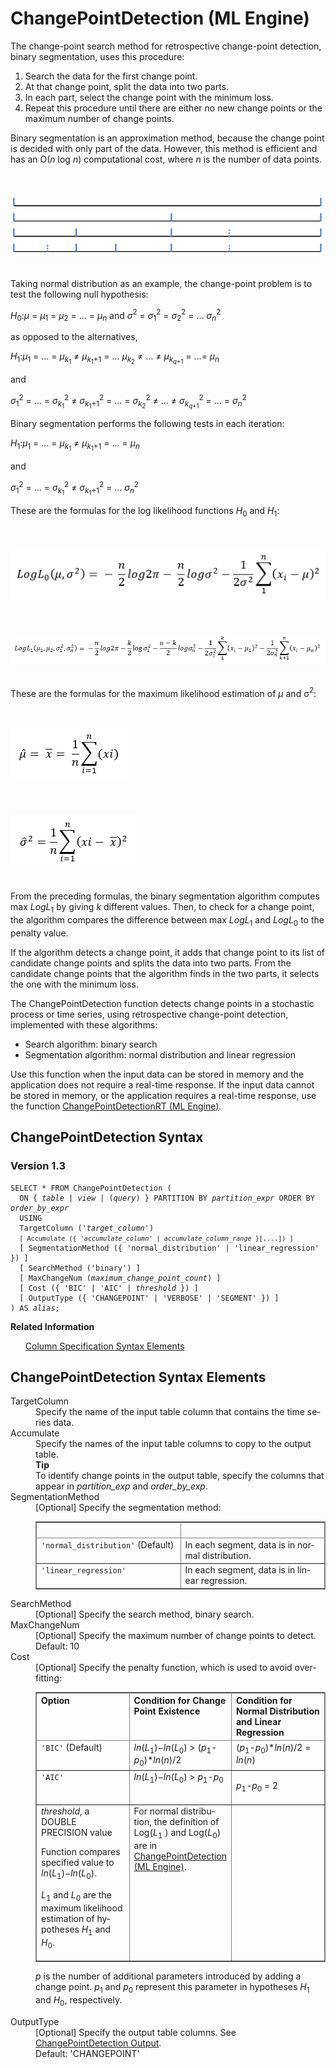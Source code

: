 <html><head></head><body><div class="nested0" aria-labelledby="ariaid-title1" topicindex="1" topicid="jks1506305286697" id="jks1506305286697"><h1 class="title topictitle1" id="ariaid-title1">ChangePointDetection (ML Engine)</h1><div class="body conbody">
<p class="p">The change-point search method for retrospective change-point detection, binary segmentation, uses this procedure:</p>
<ol class="ol" id="jks1506305286697__ol_ung_gsf_5bb">
<li class="li">Search the data for the first change point.</li>
<li class="li">At that change point, split the data into two parts.</li>
<li class="li">In each part, select the change point with the minimum loss.</li>
<li class="li">Repeat this procedure until there are either no new change points or the maximum number of change points.</li></ol>
<p class="p">Binary segmentation is an approximation method, because the change point is decided with only part of the data. However, this method is efficient and has an O(<var class="keyword varname">n</var> log <var class="keyword varname">n</var>) computational cost, where <var class="keyword varname">n</var> is the number of data points.</p><div class="fig fignone" id="jks1506305286697__fig_cvh_kfv_lw"><div class="caption"></div><br clear="none"></br><img class="image" id="jks1506305286697__image_gtp_kfv_lw" src="huz1466005106788.png" alt="Figure showing binary segmentation, used by Machine Learning Engine function ChangepointDetection"></img><br clear="none"></br></div>
<p class="p">Taking normal distribution as an example, the change-point problem is to test the following null hypothesis:</p>
<p class="p"><var class="keyword varname">H</var><span><sub>0</sub></span>:<var class="keyword varname">μ</var> = <var class="keyword varname">μ</var><span><sub>1</sub></span> = <var class="keyword varname">μ</var><span><sub>2</sub></span> = … = <var class="keyword varname">μ</var><span><sub><var class="keyword varname">n</var></sub></span> and <var class="keyword varname">σ</var><span><sup>2</sup></span> = <var class="keyword varname">σ</var><span><sub>1</sub></span><span><sup>2</sup></span> = <var class="keyword varname">σ</var><span><sub>2</sub></span><span><sup>2</sup></span> = … <var class="keyword varname">σ</var><span><sub><var class="keyword varname">n</var></sub></span><span><sup>2</sup></span></p>
<p class="p">as opposed to the alternatives,</p>
<p class="p"><var class="keyword varname">H</var><span><sub>1</sub></span>:<var class="keyword varname">μ</var><span><sub>1</sub></span> = … = <var class="keyword varname">μ</var><span><sub><var class="keyword varname">k</var><span><sub>1</sub></span></sub></span> ≠ <var class="keyword varname">μ</var><span><sub><var class="keyword varname">k</var><span><sub>1</sub></span>+1</sub></span> = … <var class="keyword varname">μ</var><span><sub><var class="keyword varname">k</var><span><sub>2</sub></span></sub></span> ≠ ... ≠ <var class="keyword varname">μ</var><span><sub><var class="keyword varname">k</var><span><sub><var class="keyword varname">q</var>+1</sub></span></sub></span> = ...= <var class="keyword varname">μ</var><span><sub><var class="keyword varname">n</var></sub></span></p>
<p class="p">and</p>
<p class="p"><var class="keyword varname">σ</var><span><sub>1</sub></span><span><sup>2</sup></span> = … = <var class="keyword varname">σ</var><span><sub><var class="keyword varname">k</var><span><sub>1</sub></span></sub></span><span><sup>2</sup></span> ≠ <var class="keyword varname">σ</var><span><sub><var class="keyword varname">k</var><span><sub>1</sub></span>+1</sub></span><span><sup>2</sup></span> = … = <var class="keyword varname">σ</var><span><sub><var class="keyword varname">k</var><span><sub>2</sub></span></sub></span><span><sup>2</sup></span> ≠ ... ≠ <var class="keyword varname">σ</var><span><sub><var class="keyword varname">k</var><span><sub><var class="keyword varname">q</var>+1</sub></span></sub></span><span><sup>2</sup></span> = … = <var class="keyword varname">σ</var><span><sub><var class="keyword varname">n</var></sub></span><span><sup>2</sup></span></p>
<p class="p">Binary segmentation performs the following tests in each iteration:</p>
<p class="p"><var class="keyword varname">H</var><span><sub>1</sub></span>:<var class="keyword varname">μ</var><span><sub>1</sub></span> = … = <var class="keyword varname">μ</var><span><sub><var class="keyword varname">k</var><span><sub>1</sub></span></sub></span> ≠ <var class="keyword varname">μ</var><span><sub><var class="keyword varname">k</var><span><sub>1</sub></span>+1</sub></span> = … = <var class="keyword varname">μ</var><span><sub><var class="keyword varname">n</var></sub></span></p>
<p class="p">and</p>
<p class="p"><var class="keyword varname">σ</var><span><sub>1</sub></span><span><sup>2</sup></span> = … = <var class="keyword varname">σ</var><span><sub><var class="keyword varname">k</var><span><sub>1</sub></span></sub></span><span><sup>2</sup></span> ≠ <var class="keyword varname">σ</var><span><sub><var class="keyword varname">k</var><span><sub>1</sub></span>+1</sub></span><span><sup>2</sup></span> = … <var class="keyword varname">σ</var><span><sub><var class="keyword varname">n</var></sub></span><span><sup>2</sup></span></p>
<p class="p">These are the formulas for the log likelihood functions <var class="keyword varname">H</var><span><sub>0</sub></span> and <var class="keyword varname">H</var><span><sub>1</sub></span>:</p><div class="fig fignone" id="jks1506305286697__fig_qjk_r11_mw"><div class="caption"></div><br clear="none"></br><img class="image" id="jks1506305286697__image_dls_r11_mw" src="aku1466005110324.png" alt="First of two loglikehhood formulas used by Machine Learning Engine function ChangepointDetection"></img><br clear="none"></br></div><div class="fig fignone" id="jks1506305286697__fig_myj_3b1_mw"><div class="caption"></div><br clear="none"></br><img class="image" id="jks1506305286697__image_qsr_3b1_mw" src="nso1466005111036.png" alt="Second of two loglikehhood formulas used by Machine Learning Engine function ChangepointDetection"></img><br clear="none"></br></div>
<p class="p">These are the formulas for the maximum likelihood estimation of <var class="keyword varname">μ</var> and σ<span><sup>2</sup></span>:</p><div class="fig fignone" id="jks1506305286697__fig_zbw_3d1_mw"><div class="caption"></div><br clear="none"></br><img class="image" id="jks1506305286697__image_lxd_jd1_mw" src="xaf1466005111774.png" alt="First of two formulas for the maximum likelihood estimation used by Machine Learning Engine function ChangepointDetection"></img><br clear="none"></br></div><div class="fig fignone" id="jks1506305286697__fig_ncb_b21_mw"><div class="caption"></div><br clear="none"></br><img class="image" id="jks1506305286697__image_xw3_b21_mw" src="jlq1466005112278.png" alt="Second of two formulas for the maximum likelihood estimation used by Machine Learning Engine function ChangepointDetection"></img><br clear="none"></br></div>
<p class="p">From the preceding formulas, the binary segmentation algorithm computes max <var class="keyword varname">LogL</var><span><sub>1</sub></span> by giving <var class="keyword varname">k</var> different values. Then, to check for a change point, the algorithm compares the difference between max <var class="keyword varname">LogL</var><span><sub>1</sub></span> and <var class="keyword varname">LogL</var><span><sub>0</sub></span> to the penalty value.</p>
<p class="p">If the algorithm detects a change point, it adds that change point to its list of candidate change points and splits the data into two parts. From the candidate change points that the algorithm finds in the two parts, it selects the one with the minimum loss.</p>
<p class="p">The ChangePointDetection function detects change points in a stochastic process or time series, using retrospective change-point detection, implemented with these algorithms:</p>
<ul class="ul" id="jks1506305286697__ul_yy4_l22_p1b">
<li class="li">Search algorithm: binary search</li>
<li class="li">Segmentation algorithm: normal distribution and linear regression</li></ul>
<p class="p">Use this function when the input data can be stored in memory and the application does not require a real-time response. If the input data cannot be stored in memory, or the application requires a real-time response, use the function <a href="bcd1558464226278.md#lhg1506370281349">ChangePointDetectionRT (ML Engine)</a>.</p></div><div class="topic reference nested1" aria-labelledby="ariaid-title2" topicindex="2" topicid="mkz1506305698423" xml:lang="en-us" lang="en-us" id="mkz1506305698423">
<h2 class="title topictitle2" id="ariaid-title2">ChangePointDetection Syntax</h2><div class="body refbody"><div class="section" id="mkz1506305698423__section_N1000E_N1000C_N10001">
<h3 class="title sectiontitle">Version <span>1.3</span></h3><pre class="pre codeblock" xml:space="preserve"><code>SELECT * FROM ChangePointDetection (
  <span>ON { <var class="keyword varname">table</var> | <var class="keyword varname">view</var> | (<var class="keyword varname">query</var>) }</span> PARTITION BY <var class="keyword varname">partition_expr</var> ORDER BY <var class="keyword varname">order_by_expr</var>
  USING
  TargetColumn ('<var class="keyword varname">target_column</var>')
  <code class="ph codeph">[ Accumulate ({ '<var class="keyword varname">accumulate_column</var>' | <var class="keyword varname">accumulate_column_range</var> }[,...]) ]</code>
  [ SegmentationMethod ({ 'normal_distribution' | 'linear_regression' }) ]
  [ SearchMethod ('binary') ]
  [ MaxChangeNum (<var class="keyword varname">maximum_change_point_count</var>) ]
  [ Cost ({ 'BIC' | 'AIC' | <var class="keyword varname">threshold</var> }) ]
  [ OutputType ({ 'CHANGEPOINT' | 'VERBOSE' | 'SEGMENT' }) ]
) AS <var class="keyword varname">alias</var>;</code></pre></div></div><div class="related-links"><div class="linklistheader"><p></p><b>Related Information</b></div>
<ul class="linklist linklist relinfo"><div class="linklistmember"><a href="ndv1557782188375.md">Column Specification Syntax Elements</a></div></ul></div></div><div class="topic reference nested1" aria-labelledby="ariaid-title3" topicindex="3" topicid="yav1506305895469" xml:lang="en-us" lang="en-us" id="yav1506305895469">
<h2 class="title topictitle2" id="ariaid-title3">ChangePointDetection Syntax Elements</h2><div class="body refbody"><div class="section" id="yav1506305895469__section_N10011_N1000E_N10001"><dl class="dl parml"><dt class="dt pt dlterm">TargetColumn</dt><dd class="dd pd">Specify the name of the input table column that contains the time series data.</dd><dt class="dt pt dlterm">Accumulate</dt><dd class="dd pd">Specify the names of the input table columns to copy to the output table.<div class="note tip" id="yav1506305895469__note_N10064_N1005F_N10052_N1003D_N10015_N10011_N1000E_N10001"><span><b>Tip</b></span><div class="notebody">To identify change points in the output table, specify the columns that appear in <var class="keyword varname">partition_exp</var> and <var class="keyword varname">order_by_exp</var>.</div></div></dd><dt class="dt pt dlterm">SegmentationMethod</dt><dd class="dd pd">[Optional] Specify the segmentation method:
<div class="tablenoborder"><table cellpadding="4" cellspacing="0" summary="" id="yav1506305895469__table_rmf_1by_fdb" class="table" frame="border" border="1" rules="all"><div class="caption"></div><colgroup span="1"><col style="width:50%" span="1"></col><col style="width:50%" span="1"></col></colgroup><thead class="thead" style="text-align:left;"><tr class="row"><th class="entry cellrowborder" style="vertical-align:top;" id="d792e524" rowspan="1" colspan="1"> </th><th class="entry cellrowborder" style="vertical-align:top;" id="d792e525" rowspan="1" colspan="1"> </th></tr></thead><tbody class="tbody"><tr class="row"><td class="entry cellrowborder" style="vertical-align:top;" headers="d792e524" rowspan="1" colspan="1"><code class="ph codeph">'normal_distribution'</code> (Default)</td><td class="entry cellrowborder" style="vertical-align:top;" headers="d792e525" rowspan="1" colspan="1">In each segment, data is in normal distribution.</td></tr><tr class="row"><td class="entry cellrowborder" style="vertical-align:top;" headers="d792e524" rowspan="1" colspan="1"><code class="ph codeph">'linear_regression'</code></td><td class="entry cellrowborder" style="vertical-align:top;" headers="d792e525" rowspan="1" colspan="1">In each segment, data is in linear regression.</td></tr></tbody></table></div></dd><dt class="dt pt dlterm">SearchMethod</dt><dd class="dd pd">[Optional] Specify the search method, binary search.</dd><dt class="dt pt dlterm">MaxChangeNum</dt><dd class="dd pd">[Optional] Specify the maximum number of change points to detect.</dd><dd class="dd pd ddexpand">Default: 10</dd><dt class="dt pt dlterm">Cost</dt><dd class="dd pd">[Optional] Specify the penalty function, which is used to avoid over-fitting:
<div class="tablenoborder"><table cellpadding="4" cellspacing="0" summary="" id="yav1506305895469__table_s4z_gby_fdb" class="table" frame="border" border="1" rules="all"><div class="caption"></div><colgroup span="1"><col style="width:33.33333333333333%" span="1"></col><col style="width:33.33333333333333%" span="1"></col><col style="width:33.33333333333333%" span="1"></col></colgroup><thead class="thead" style="text-align:left;"><tr class="row"><th class="entry cellrowborder" style="vertical-align:top;" id="d792e564" rowspan="1" colspan="1">Option</th><th class="entry cellrowborder" style="vertical-align:top;" id="d792e566" rowspan="1" colspan="1">Condition for Change Point Existence</th><th class="entry cellrowborder" style="vertical-align:top;" id="d792e568" rowspan="1" colspan="1">Condition for Normal Distribution and Linear Regression</th></tr></thead><tbody class="tbody"><tr class="row"><td class="entry cellrowborder" style="vertical-align:top;" headers="d792e564" rowspan="1" colspan="1"><code class="ph codeph">'BIC'</code> (Default)</td><td class="entry cellrowborder" style="vertical-align:top;" headers="d792e566" rowspan="1" colspan="1"><var class="keyword varname">ln</var>(<var class="keyword varname">L</var><span><sub>1</sub></span>)−<var class="keyword varname">ln</var>(<var class="keyword varname">L</var><span><sub>0</sub></span>) > (<var class="keyword varname">p</var><span><sub>1</sub></span><var class="keyword varname">-p</var><span><sub>0</sub></span>)*<var class="keyword varname">ln</var>(<var class="keyword varname">n</var>)/2</td><td class="entry cellrowborder" style="vertical-align:top;" headers="d792e568" rowspan="1" colspan="1">(<var class="keyword varname">p</var><span><sub>1</sub></span><var class="keyword varname">-p</var><span><sub>0</sub></span>)*<var class="keyword varname">ln</var>(<var class="keyword varname">n</var>)/2 = <var class="keyword varname">ln</var>(<var class="keyword varname">n</var>)</td></tr><tr class="row"><td class="entry cellrowborder" style="vertical-align:top;" headers="d792e564" rowspan="1" colspan="1"><code class="ph codeph">'AIC'</code></td><td class="entry cellrowborder" style="vertical-align:top;" headers="d792e566" rowspan="1" colspan="1"><var class="keyword varname">ln</var>(<var class="keyword varname">L</var><span><sub>1</sub></span>)−<var class="keyword varname">ln</var>(<var class="keyword varname">L</var><span><sub>0</sub></span>) > <var class="keyword varname">p</var><span><sub>1</sub></span><var class="keyword varname">-p</var><span><sub>0</sub></span></td><td class="entry cellrowborder" style="vertical-align:top;" headers="d792e568" rowspan="1" colspan="1">
<p class="p"><var class="keyword varname">p</var><span><sub>1</sub></span><var class="keyword varname">-p</var><span><sub>0</sub></span> = 2</p></td></tr><tr class="row"><td class="entry cellrowborder" style="vertical-align:top;" headers="d792e564" rowspan="1" colspan="1"><var class="keyword varname">threshold</var>, a DOUBLE PRECISION value
<p class="p">Function compares specified value to <var class="keyword varname">ln</var>(<var class="keyword varname">L</var><span><sub>1</sub></span>)−<var class="keyword varname">ln</var>(<var class="keyword varname">L</var><span><sub>0</sub></span>).</p>
<p class="p"><var class="keyword varname">L</var><span><sub>1</sub></span> and <var class="keyword varname">L</var><span><sub>0</sub></span> are the maximum likelihood estimation of hypotheses <var class="keyword varname">H</var><span><sub>1</sub></span> and <var class="keyword varname">H</var><span><sub>0</sub></span>.</p></td><td class="entry cellrowborder" style="vertical-align:top;" headers="d792e566" rowspan="1" colspan="1"><span>For normal distribution, the definition of Log(<var class="keyword varname">L</var><span><sub>1</sub></span> ) and Log(<var class="keyword varname">L</var><span><sub>0</sub></span>) are in <a href="byq1558464045028.md#jks1506305286697">ChangePointDetection (ML Engine)</a>.</span></td><td class="entry cellrowborder" style="vertical-align:top;" headers="d792e568" rowspan="1" colspan="1"> </td></tr></tbody></table></div>
<p class="p"><var class="keyword varname">p</var> is the number of additional parameters introduced by adding a change point.  <var class="keyword varname">p</var><span><sub>1</sub></span> and <var class="keyword varname">p</var><span><sub>0</sub></span> represent this parameter in hypotheses <var class="keyword varname">H</var><span><sub>1</sub></span> and <var class="keyword varname">H</var><span><sub>0</sub></span>, respectively.</p></dd><dt class="dt pt dlterm">OutputType</dt><dd class="dd pd">[Optional] Specify the output table columns. See <a href="svj1562008925647.md">ChangePointDetection Output</a>.</dd><dd class="dd pd ddexpand">Default: 'CHANGEPOINT'</dd></dl></div></div></div></div></body></html>
